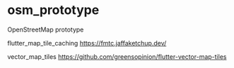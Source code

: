 # osm_prototype

OpenStreetMap prototype

flutter_map_tile_caching
https://fmtc.jaffaketchup.dev/

vector_map_tiles
https://github.com/greensopinion/flutter-vector-map-tiles